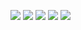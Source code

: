 ![](http://github-profile-summary-cards.vercel.app/api/cards/profile-details?username=rayondemiel&theme=solarized)
![](http://github-profile-summary-cards.vercel.app/api/cards/repos-per-language?username=rayondemiel&theme=solarized)
![](http://github-profile-summary-cards.vercel.app/api/cards/most-commit-language?username=rayondemiel&theme=solarized)
![](http://github-profile-summary-cards.vercel.app/api/cards/stats?username=rayondemiel&theme=solarized)
![](http://github-profile-summary-cards.vercel.app/api/cards/productive-time?username=rayondemiel&theme=solarized&utcOffset=1)
